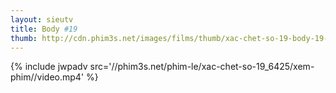 ```yaml
---
layout: sieutv
title: Body #19
thumb: http://cdn.phim3s.net/images/films/thumb/xac-chet-so-19-body-19-2007.jpg
---
```

{% include jwpadv src='//phim3s.net/phim-le/xac-chet-so-19_6425/xem-phim//video.mp4' %}